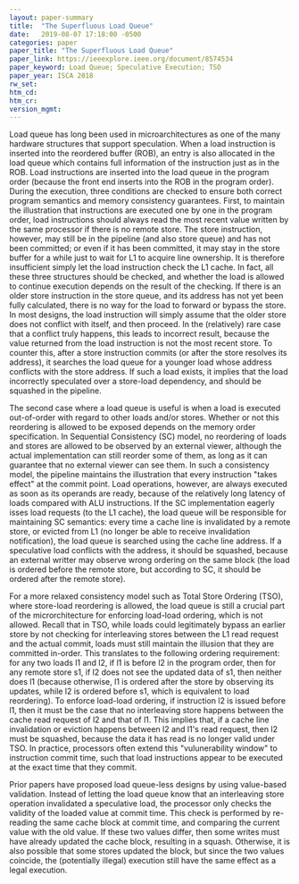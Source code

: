```yaml
---
layout: paper-summary
title:  "The Superfluous Load Queue"
date:   2019-08-07 17:18:00 -0500
categories: paper
paper_title: "The Superfluous Load Queue"
paper_link: https://ieeexplore.ieee.org/document/8574534
paper_keyword: Load Queue; Speculative Execution; TSO
paper_year: ISCA 2018
rw_set: 
htm_cd: 
htm_cr: 
version_mgmt: 
---
```


Load queue has long been used in microarchitectures as one of the many hardware structures that support speculation.
When a load instruction is inserted into the reordered buffer (ROB), an entry is also allocated in the load queue
which contains full information of the instruction just as in the ROB. Load instructions are inserted into the load
queue in the program order (because the front end inserts into the ROB in the program order). During the execution, three
conditions are checked to ensure both correct program semantics and memory consistency guarantees. First, to maintain
the illustration that instructions are executed one by one in the program order, load instructions should always 
read the most recent value written by the same processor if there is no remote store. The store instruction, however,
may still be in the pipeline (and also store queue) and has not been committed; or even if it has been committed, it may 
stay in the store buffer for a while just to wait for L1 to acquire line ownership. It is therefore insufficient simply 
let the load instruction check the L1 cache. In fact, all these three structures should be checked, and whether the 
load is allowed to continue execution depends on the result of the checking. If there is an older store instruction in 
the store queue, and its address has not yet been fully calculated, there is no way for the load to forward or bypass 
the store. In most designs, the load instruction will simply assume that the older store does not conflict with itself,
and then proceed. In the (relatively) rare case that a conflict truly happens, this leads to incorrect result, because 
the value returned from the load instruction is not the most recent store. To counter this, after a store instruction commits
(or after the store resolves its address), it searches the load queue for a younger load whose address conflicts with
the store address. If such a load exists, it implies that the load incorrectly speculated over a store-load dependency,
and should be squashed in the pipeline. 

The second case where a load queue is useful is when a load is executed out-of-order with regard to other loads and/or
stores. Whether or not this reordering is allowed to be exposed depends on the memory order specification. In Sequential
Consistency (SC) model, no reordering of loads and stores are allowed to be observed by an external viewer, although
the actual implementation can still reorder some of them, as long as it can guarantee that no external viewer can 
see them. In such a consistency model, the pipeline maintains the illustration that every instruction "takes effect"
at the commit point. Load operations, however, are always executed as soon as its operands are ready, because of the 
relatively long latency of loads compared with ALU instructions. If the SC implementation eagerly isses load requests (to
the L1 cache), the load queue will be responsible for maintaining SC semantics: every time a cache line is invalidated 
by a remote store, or evicted from L1 (no longer be able to receive invalidation notification), the load queue is searched 
using the cache line address. If a speculative load conflicts with the address, it should be squashed, because an external
writter may observe wrong ordering on the same block (the load is ordered before the remote store, but according to SC, 
it should be ordered after the remote store). 

For a more relaxed consistency model such as Total Store Ordering (TSO), where store-load reordering is allowed, the load
queue is still a crucial part of the microrchitecture for enforcing load-load ordering, which is not allowed. Recall that
in TSO, while loads could legitimately bypass an earlier store by not checking for interleaving stores between the L1
read request and the actual commit, loads must still maintain the illusion that they are committed in-order. This 
translates to the following ordering requirement: for any two loads l1 and l2, if l1 is before l2 in the program order,
then for any remote store s1, if l2 does not see the updated data of s1, then neither does l1 (because otherwise, l1 is 
ordered after the store by observing its updates, while l2 is ordered before s1, which is equivalent to load reordering). 
To enforce load-load ordering, if instruction l2 is issued before l1, then it must be the case that no interleaving store
happens between the cache read request of l2 and that of l1. This implies that, if a cache line invalidation or eviction
happens between l2 and l1's read request, then l2 must be squashed, because the data it has read is no longer valid under
TSO. In practice, processors often extend this "vulunerability window" to instruction commit time, such that load instructions
appear to be executed at the exact time that they commit.

Prior papers have proposed load queue-less designs by using value-based validation. Instead of letting the load queue know
that an interleaving store operation invalidated a speculative load, the processor only checks the validity of the loaded
value at commit time. This check is performed by re-reading the same cache block at commit time, and comparing the 
current value with the old value. If these two values differ, then some writes must have already updated the cache block,
resulting in a squash. Otherwise, it is also possible that some stores updated the block, but since the two values coincide,
the (potentially illegal) execution still have the same effect as a legal execution.